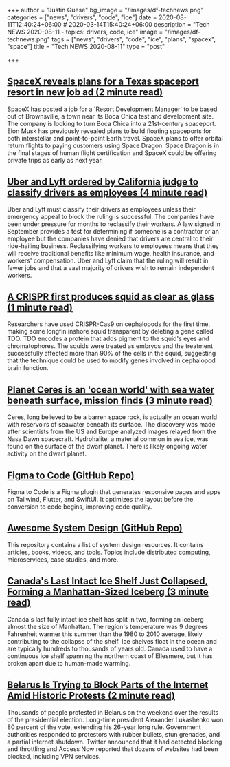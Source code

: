 +++
author = "Justin Guese"
bg_image = "/images/df-technews.png"
categories = ["news", "drivers", "code", "ice"]
date = 2020-08-11T12:40:24+06:00 # 2020-03-14T15:40:24+06:00
description = "Tech NEWS 2020-08-11 - topics: drivers, code, ice"
image = "/images/df-technews.png"
tags = ["news", "drivers", "code", "ice", "plans", "spacex", "space"]
title = "Tech NEWS 2020-08-11"
type = "post"

+++

## [SpaceX reveals plans for a Texas spaceport resort in new job ad (2 minute read)](https://techcrunch.com/2020/08/10/spacex-reveals-plans-for-a-texas-spaceport-resort-in-new-job-ad//1/01000173dcff7d80-8f66fba2-b931-4625-8d99-13c869cd86f8-000000/8OnISn4q3Ety6H0PZlOXMX4YdQLcJwGei0VBrYvPY5Q=153)

SpaceX has posted a job for a 'Resort Development Manager' to be based out of Brownsville, a town near its Boca Chica test and development site. The company is looking to turn Boca Chica into a 21st-century spaceport. Elon Musk has previously revealed plans to build floating spaceports for both interstellar and point-to-point Earth travel. SpaceX plans to offer orbital return flights to paying customers using Space Dragon. Space Dragon is in the final stages of human flight certification and SpaceX could be offering private trips as early as next year.

## [Uber and Lyft ordered by California judge to classify drivers as employees (4 minute read)](https://www.theverge.com/2020/8/10/21362460/uber-lyft-drivers-employees-california-court-ruling/1/01000173dcff7d80-8f66fba2-b931-4625-8d99-13c869cd86f8-000000/g4VqJd5u4JEm-0Kln0_KYFmC-jMNDuqaHdWid6c73xk=153)

Uber and Lyft must classify their drivers as employees unless their emergency appeal to block the ruling is successful. The companies have been under pressure for months to reclassify their workers. A law signed in September provides a test for determining if someone is a contractor or an employee but the companies have denied that drivers are central to their ride-hailing business. Reclassifying workers to employees means that they will receive traditional benefits like minimum wage, health insurance, and workers' compensation. Uber and Lyft claim that the ruling will result in fewer jobs and that a vast majority of drivers wish to remain independent workers.

## [A CRISPR first produces squid as clear as glass (1 minute read)](https://www.nature.com/articles/d41586-020-02242-3/1/01000173dcff7d80-8f66fba2-b931-4625-8d99-13c869cd86f8-000000/lipWaHoX3Wx121aHA9qH6y_9PtmLWTT8xRv1fhslCGg=153)

Researchers have used CRISPR-Cas9 on cephalopods for the first time, making some longfin inshore squid transparent by deleting a gene called TDO. TDO encodes a protein that adds pigment to the squid's eyes and chromatophores. The squids were treated as embryos and the treatment successfully affected more than 90% of the cells in the squid, suggesting that the technique could be used to modify genes involved in cephalopod brain function.

## [Planet Ceres is an 'ocean world' with sea water beneath surface, mission finds (3 minute read)](https://www.theguardian.com/science/2020/aug/10/planet-ceres-ocean-world-sea-water-beneath-surface/1/01000173dcff7d80-8f66fba2-b931-4625-8d99-13c869cd86f8-000000/6ga9FsCbSlrLDFyLMLlWCNkDlzADDFzj6cjBDQX8fNM=153)

Ceres, long believed to be a barren space rock, is actually an ocean world with reservoirs of seawater beneath its surface. The discovery was made after scientists from the US and Europe analyzed images relayed from the Nasa Dawn spacecraft. Hydrohalite, a material common in sea ice, was found on the surface of the dwarf planet. There is likely ongoing water activity on the dwarf planet.

## [Figma to Code (GitHub Repo)](https://github.com/bernaferrari/FigmaToCode/1/01000173dcff7d80-8f66fba2-b931-4625-8d99-13c869cd86f8-000000/NTUlbE73Q37oID0OGHnGgAo4X-niXOkfmzgTVNwOUHg=153)

Figma to Code is a Figma plugin that generates responsive pages and apps on Tailwind, Flutter, and SwiftUI. It optimizes the layout before the conversion to code begins, improving code quality.

## [Awesome System Design (GitHub Repo)](https://github.com/madd86/awesome-system-design/1/01000173dcff7d80-8f66fba2-b931-4625-8d99-13c869cd86f8-000000/2iW9vXUoJywIwqiNhk8V9XxeXVDKV4xHFLyMU6w2tac=153)

This repository contains a list of system design resources. It contains articles, books, videos, and tools. Topics include distributed computing, microservices, case studies, and more.

## [Canada's Last Intact Ice Shelf Just Collapsed, Forming a Manhattan-Sized Iceberg (3 minute read)](https://www.sciencealert.com/canada-s-last-fully-intact-ice-shelf-has-suddenly-collapsed-forming-a-manhattan-sized-iceberg/1/01000173dcff7d80-8f66fba2-b931-4625-8d99-13c869cd86f8-000000/r_i4121SNTs_BXJlz-sA2iszarvNPICm5kRRYVkTu-Q=153)

Canada's last fully intact ice shelf has split in two, forming an iceberg almost the size of Manhattan. The region's temperature was 9 degrees Fahrenheit warmer this summer than the 1980 to 2010 average, likely contributing to the collapse of the shelf. Ice shelves float in the ocean and are typically hundreds to thousands of years old. Canada used to have a continuous ice shelf spanning the northern coast of Ellesmere, but it has broken apart due to human-made warming.

## [Belarus Is Trying to Block Parts of the Internet Amid Historic Protests (2 minute read)](https://www.vice.com/en_us/article/xg8mqa/belarus-is-trying-to-block-parts-of-the-internet-amid-historic-protests/1/01000173dcff7d80-8f66fba2-b931-4625-8d99-13c869cd86f8-000000/Eln7A7U92c3zXZ7ybcWZO37UVWD6zepdGB854BuliFA=153)

Thousands of people protested in Belarus on the weekend over the results of the presidential election. Long-time president Alexander Lukashenko won 80 percent of the vote, extending his 26-year long rule. Government authorities responded to protestors with rubber bullets, stun grenades, and a partial internet shutdown. Twitter announced that it had detected blocking and throttling and Access Now reported that dozens of websites had been blocked, including VPN services.

